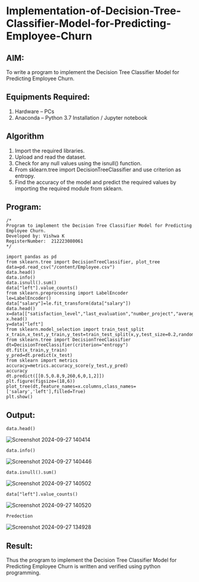 # Implementation-of-Decision-Tree-Classifier-Model-for-Predicting-Employee-Churn

## AIM:
To write a program to implement the Decision Tree Classifier Model for Predicting Employee Churn.

## Equipments Required:
1. Hardware – PCs
2. Anaconda – Python 3.7 Installation / Jupyter notebook

## Algorithm
1. Import the required libraries.
2. Upload and read the dataset.
3. Check for any null values using the isnull() function.
4. From sklearn.tree import DecisionTreeClassifier and use criterion as entropy.
5. Find the accuracy of the model and predict the required values by importing the required module from sklearn.


## Program:
```
/*
Program to implement the Decision Tree Classifier Model for Predicting Employee Churn.
Developed by: Vishwa K
RegisterNumber:  212223080061
*/
```
```
import pandas as pd
from sklearn.tree import DecisionTreeClassifier, plot_tree
data=pd.read_csv("/content/Employee.csv")
data.head()
data.info()
data.isnull().sum()
data["left"].value_counts()
from sklearn.preprocessing import LabelEncoder
le=LabelEncoder()
data["salary"]=le.fit_transform(data["salary"])
data.head()
x=data[["satisfaction_level","last_evaluation","number_project","average_montly_hours","time_spend_company","Work_accident","promotion_last_5years","salary"]]
x.head()
y=data["left"]
from sklearn.model_selection import train_test_split
x_train,x_test,y_train,y_test=train_test_split(x,y,test_size=0.2,random_state=100)
from sklearn.tree import DecisionTreeClassifier
dt=DecisionTreeClassifier(criterion="entropy")
dt.fit(x_train,y_train)
y_pred=dt.predict(x_test)
from sklearn import metrics
accuracy=metrics.accuracy_score(y_test,y_pred)
accuracy
dt.predict([[0.5,0.8,9,260,6,0,1,2]])
plt.figure(figsize=(18,6))
plot_tree(dt,feature_names=x.columns,class_names=['salary','left'],filled=True)
plt.show()

```

## Output:
```
data.head()
```
![Screenshot 2024-09-27 140414](https://github.com/user-attachments/assets/a11c9d78-5334-4abb-9405-cbe09c13a186)

```
data.info()
```
![Screenshot 2024-09-27 140446](https://github.com/user-attachments/assets/2770e8d9-47f1-44d7-9caa-4b2e6a14600f)

```
data.isnull().sum()
```
![Screenshot 2024-09-27 140502](https://github.com/user-attachments/assets/17ae8264-8a3b-486b-914c-c4fcc06b2fb9)


```
data["left"].value_counts()
```
![Screenshot 2024-09-27 140520](https://github.com/user-attachments/assets/88e7648b-3cee-4696-893f-c42a1db6a866)


```
Predection
```
![Screenshot 2024-09-27 134928](https://github.com/user-attachments/assets/20ebed51-fc30-42f2-a75e-a63e3e190931)



## Result:
Thus the program to implement the  Decision Tree Classifier Model for Predicting Employee Churn is written and verified using python programming.
